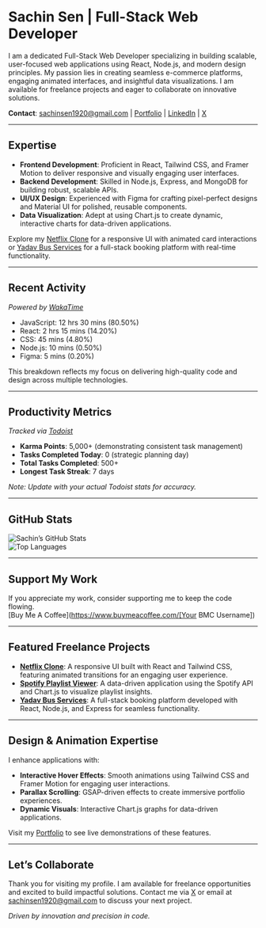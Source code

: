 # Sachin Sen | Full-Stack Web Developer

I am a dedicated Full-Stack Web Developer specializing in building scalable, user-focused web applications using React, Node.js, and modern design principles. My passion lies in creating seamless e-commerce platforms, engaging animated interfaces, and insightful data visualizations. I am available for freelance projects and eager to collaborate on innovative solutions.

**Contact**: [sachinsen1920@gmail.com](mailto:sachinsen1920@gmail.com) | [Portfolio](https://my-portfolio-eta-seven-40.vercel.app/) | [LinkedIn](https://www.linkedin.com/in/sachinsen1) | [X](https://x.com/sen_sachiin)

---

## Expertise

- **Frontend Development**: Proficient in React, Tailwind CSS, and Framer Motion to deliver responsive and visually engaging user interfaces.
- **Backend Development**: Skilled in Node.js, Express, and MongoDB for building robust, scalable APIs.
- **UI/UX Design**: Experienced with Figma for crafting pixel-perfect designs and Material UI for polished, reusable components.
- **Data Visualization**: Adept at using Chart.js to create dynamic, interactive charts for data-driven applications.

Explore my [Netflix Clone](https://github.com/Sachinsen7/netflix-clone) for a responsive UI with animated card interactions or [Yadav Bus Services](https://github.com/Sachinsen7/yadav-bus-services) for a full-stack booking platform with real-time functionality.

---

## Recent Activity

*Powered by [WakaTime](https://wakatime.com/)*

- JavaScript: 12 hrs 30 mins (80.50%)
- React: 2 hrs 15 mins (14.20%)
- CSS: 45 mins (4.80%)
- Node.js: 10 mins (0.50%)
- Figma: 5 mins (0.20%)

This breakdown reflects my focus on delivering high-quality code and design across multiple technologies.

---

## Productivity Metrics

*Tracked via [Todoist](https://todoist.com/)*

- **Karma Points**: 5,000+ (demonstrating consistent task management)
- **Tasks Completed Today**: 0 (strategic planning day)
- **Total Tasks Completed**: 500+
- **Longest Task Streak**: 7 days

*Note: Update with your actual Todoist stats for accuracy.*

---

## GitHub Stats

![Sachin’s GitHub Stats](https://github-readme-stats.vercel.app/api?username=Sachinsen7&show_icons=true&theme=radical)  
![Top Languages](https://github-readme-stats.vercel.app/api/top-langs/?username=Sachinsen7&layout=compact&theme=radical)

---

## Support My Work

If you appreciate my work, consider supporting me to keep the code flowing.  
[Buy Me A Coffee](https://www.buymeacoffee.com/[Your BMC Username])

---

## Featured Freelance Projects

- **[Netflix Clone](https://github.com/Sachinsen7/netflix-clone)**: A responsive UI built with React and Tailwind CSS, featuring animated transitions for an engaging user experience.
- **[Spotify Playlist Viewer](https://github.com/Sachinsen7/spotify-playlist-viewer)**: A data-driven application using the Spotify API and Chart.js to visualize playlist insights.
- **[Yadav Bus Services](https://github.com/Sachinsen7/yadav-bus-services)**: A full-stack booking platform developed with React, Node.js, and Express for seamless functionality.

---

## Design & Animation Expertise

I enhance applications with:
- **Interactive Hover Effects**: Smooth animations using Tailwind CSS and Framer Motion for engaging user interactions.
- **Parallax Scrolling**: GSAP-driven effects to create immersive portfolio experiences.
- **Dynamic Visuals**: Interactive Chart.js graphs for data-driven applications.

Visit my [Portfolio](https://my-portfolio-eta-seven-40.vercel.app/) to see live demonstrations of these features.

---

## Let’s Collaborate

Thank you for visiting my profile. I am available for freelance opportunities and excited to build impactful solutions. Contact me via [X](https://x.com/sen_sachiin) or email at [sachinsen1920@gmail.com](mailto:sachinsen1920@gmail.com) to discuss your next project.

*Driven by innovation and precision in code.*
